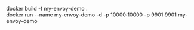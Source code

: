 docker build -t my-envoy-demo . <br />
docker run --name my-envoy-demo -d -p 10000:10000 -p 9901:9901 my-envoy-demo 

